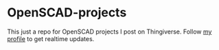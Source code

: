 # OpenSCAD-projects

This just a repo for OpenSCAD projects I post on Thingiverse. Follow [my profile](https://www.thingiverse.com/WRonX/about) to get realtime updates.
